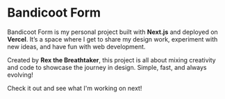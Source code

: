 # Bandicoot Form

Bandicoot Form is my personal project built with **Next.js** and deployed on **Vercel**. It’s a space where I get to share my design work, experiment with new ideas, and have fun with web development. 

Created by **Rex the Breathtaker**, this project is all about mixing creativity and code to showcase the journey in design. Simple, fast, and always evolving!

Check it out and see what I'm working on next!
